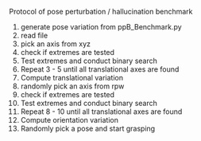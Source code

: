 Protocol of pose perturbation / hallucination benchmark
1. generate pose variation from ppB_Benchmark.py
2. read file 
3. pick an axis from xyz
4. check if extremes are tested
5. Test extremes and conduct binary search
6. Repeat 3 - 5 until all translational axes are found
7. Compute translational variation
8. randomly pick an axis from rpw
9. check if extremes are tested
10. Test extremes and conduct binary search
11. Repeat 8 - 10 until all translational axes are found
12. Compute orientation variation
13. Randomly pick a pose and start grasping